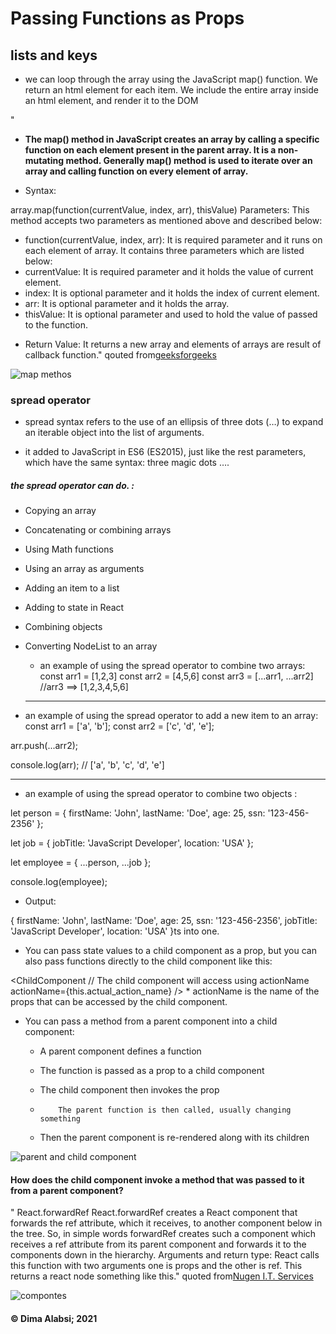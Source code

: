 
# Passing Functions as Props


## lists and keys 




+ we  can loop through the array using the JavaScript map() function. We return an html element for each item. We include the entire  array inside an html element, and render it to the DOM


 "
 + **The map() method in JavaScript creates an array by calling a specific function on each element present in the parent array. It is a non-mutating method. Generally map() method is used to iterate over an array and calling function on every element of array.**

* Syntax:

array.map(function(currentValue, index, arr), thisValue)
Parameters: This method accepts two parameters as mentioned above and described below:

* function(currentValue, index, arr): It is required parameter and it runs on each element of array. It contains three parameters which are listed below:
* currentValue: It is required parameter and it holds the value of current element.
* index: It is optional parameter and it holds the index of current element.
* arr: It is optional parameter and it holds the array.
* thisValue: It is optional parameter and used to hold the value of passed to the function.

+ Return Value: It returns a new array and elements of arrays are result of callback function."
qouted from[geeksforgeeks](https://www.geeksforgeeks.org/javascript-array-map-method/)



![map methos](https://www.freecodecamp.org/news/content/images/size/w2000/2021/03/javascript-map-function.png)


### spread operator
*  spread syntax refers to the use of an ellipsis of three dots (…) to expand an iterable object into the list of arguments.

* it added to JavaScript in ES6 (ES2015), just like the rest parameters, which have the same syntax: three magic dots ….

##### the spread operator can do. :
* Copying an array
* Concatenating or combining arrays
* Using Math functions
* Using an array as arguments
* Adding an item to a list
* Adding to state in React
* Combining objects
* Converting NodeList to an array


    * an example of using the spread operator to combine two arrays:
   const arr1 = [1,2,3]
   const arr2 = [4,5,6]
   const arr3 = [...arr1, ...arr2] //arr3 ==> [1,2,3,4,5,6]
   -----
 *  an example of using the spread operator to add a new item to an array:
  const arr1 = ['a', 'b'];
const arr2 = ['c', 'd', 'e'];

arr.push(...arr2);

console.log(arr); // ['a', 'b', 'c', 'd', 'e']

-------
 * an example of using the spread operator to combine two objects :
 
 let person = {
    firstName: 'John',
    lastName: 'Doe',
    age: 25,
    ssn: '123-456-2356'
};


let job = {
    jobTitle: 'JavaScript Developer',
    location: 'USA'
};

let employee = {
    ...person,
    ...job
};

console.log(employee);


* Output:

{
    firstName: 'John',
    lastName: 'Doe',
    age: 25,
    ssn: '123-456-2356',
    jobTitle: 'JavaScript Developer',
    location: 'USA'
}ts into one.



* You can pass state values to a child component as a prop, but you can also pass functions directly to the child component like this:

<ChildComponent
    // The child component will access using actionName
    actionName={this.actual_action_name}
/>
         *  actionName is the name of the props that can be accessed by the child component. 


* You can  pass a method from a parent component into a child component:

    *   A parent component defines a function

     * The function is passed as a prop to a child component

    * The child component then invokes the prop

     *         The parent function is then called, usually changing something

     *    Then the parent component is re-rendered along with its children

![parent and child component](https://i.stack.imgur.com/CCruc.jpg)


#### How does the child component invoke a method that was passed to it from a parent component?
"
React.forwardRef
React.forwardRef creates a React component that forwards the ref attribute, which it receives, to another component below in the tree. So, in simple words forwardRef creates such a component which receives a ref attribute from its parent component and forwards it to the components down in the hierarchy.
Arguments and return type: React calls this function with two arguments one is props and the other is ref. This returns a react node something like this." quoted from[Nugen I.T. Services](https://medium.com/@nugen/react-hooks-calling-child-component-function-from-parent-component-4ea249d00740)




![compontes](https://miro.medium.com/max/875/1*2FvzWlnqEG11zbUX98uMQQ.jpeg)

 #### &copy; Dima Alabsi; 2021 



